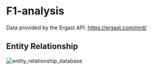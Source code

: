 # F1-analysis
Data provided by the Ergast API: https://ergast.com/mrd/

## Entity Relationship
![entity_relationship_database](https://github.com/Felipe-Renck/F1-analysis/assets/7826007/d9f426a1-b77c-4b10-8faa-765e0c69b1d7)
